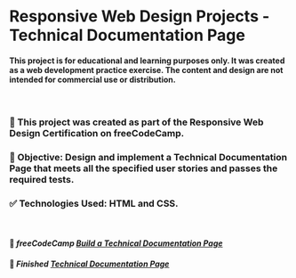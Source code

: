 # Responsive Web Design Projects - Technical Documentation Page

#### This project is for educational and learning purposes only. It was created as a web development practice exercise. The content and design are not intended for commercial use or distribution.

<br />

### 🚀 This project was created as part of the Responsive Web Design Certification on freeCodeCamp.

### 🎯 Objective: Design and implement a Technical Documentation Page that meets all the specified user stories and passes the required tests.

### ✅ Technologies Used: HTML and CSS.

<br />

#### 🔗 _freeCodeCamp [Build a Technical Documentation Page](https://www.freecodecamp.org/learn/2022/responsive-web-design/build-a-technical-documentation-page-project/build-a-technical-documentation-page)_

#### 🔗 _Finished [Technical Documentation Page](https://vinvieri.github.io/freeCodeCamp-Technical-Documentation-Page/)_
